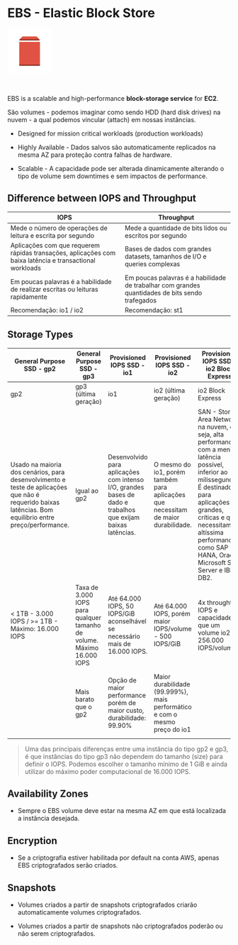# EBS - Elastic Block Store

<img height=100px; alt="iam_logo" src="../../../../images/ebs.png" />

<p>&nbsp;</p>

EBS is a scalable and high-performance **block-storage service** for **EC2**.

São volumes - podemos imaginar como sendo HDD (hard disk drives) na nuvem - a qual podemos vincular (attach) em nossas instâncias.

- Designed for mission critical workloads (production workloads)

- Highly Available - Dados salvos são automaticamente replicados na mesma AZ para proteção contra falhas de hardware.

- Scalable - A capacidade pode ser alterada dinamicamente alterando o tipo de volume sem downtimes e sem impactos de performance.

## Difference between IOPS and Throughput

| IOPS | Throughput |
| ---- | ---------- |
| Mede o número de operações de leitura e escrita por segundo | Mede a quantidade de bits lidos ou escritos por segundo |
| Aplicações com que requerem rápidas transações, aplicações com baixa latência e transactional workloads | Bases de dados com grandes datasets, tamanhos de I/O e queries complexas |
| Em poucas palavras é a habilidade de realizar escritas ou leituras rapidamente | Em poucas palavras é a habilidade de trabalhar com grandes quantidades de bits sendo trafegados |
| Recomendação: io1 / io2 | Recomendação: st1 |

## Storage Types

| General Purpose SSD - gp2 | General Purpose SSD - gp3 | Provisioned IOPS SSD - io1 | Provisioned IOPS SSD - io2 | Provisioned IOPS SSD - io2 Block Express | Throughput Optimized HDD - st1 | Cold HDD - sc1 |
| ------------------------- | ------------------------- | -------------------------- | -------------------------- | ---------------------------------------- |  ------------------- | -------------- |
| gp2 | gp3 (última geração) | io1 | io2 (última geração) | io2 Block Express | st1 | sc1 |
| Usado na maioria dos cenários, para desenvolvimento e teste de aplicações que não é requerido baixas latências. Bom equilibrio entre preço/performance.| Igual ao gp2 | Desenvolvido para aplicações com intenso I/O, grandes bases de dado e trabalhos que exijam baixas latências. | O mesmo do io1, porém também para aplicações que necessitam de maior durabilidade. | SAN - Storage Area Network na nuvem, ou seja, alta performance com a menor latência possível, inferior ao milissegundos. É destinado para aplicações grandes, críticas e que necessitam de altíssima performance, como SAP HANA, Oracle, Microsoft SQL Server e IBM DB2. | HD de baixo custo para acessos intensos e frequentes, como Big Data, Data Warehousing, ETL e processamento de log | Aplicações que são acessadas ocasionalmente algumas vezes por dia ou aplicações de baixo custo que não necessitam de alta performance |
| < 1TB -  3.000 IOPS / >= 1TB - Máximo: 16.000 IOPS | Taxa de 3.000 IOPS para qualquer tamanho de volume. Máximo 16.000 IOPS | Até 64.000 IOPS, 50 IOPS/GiB aconselhável se necessário mais de 16.000 IOPS.  | Até 64.000 IOPS, porém maior IOPS/volume - 500 IOPS/GiB  | 4x throughtput IOPS e capacidade que um volume io2. 256.000 IOPS/volume | Até 500 MB/s por volume | Até 250 MB/s por volume |
| | Mais barato que o gp2 | Opção de maior performance porém de maior custo, durabilidade: 99.90% | Maior durabilidade (99.999%), mais performático e com o mesmo preço do io1 | | Opção para armazenar grandes quantidades de dados por um baixo preço. Não pode ser usado como boot volume | Não pode ser um boot volume |

> Uma das principais diferenças entre uma instância do tipo gp2 e gp3, é que instâncias do tipo gp3 não dependem do tamanho (size) para definir o IOPS. Podemos escolher o tamanho mínimo de 1 GiB e ainda utilizar do máximo poder computacional de 16.000 IOPS.

## Availability Zones

- Sempre o EBS volume deve estar na mesma AZ em que está localizada a instância desejada.

## Encryption 

- Se a criptografia estiver habilitada por default na conta AWS, apenas EBS criptografados serão criados.

## Snapshots

- Volumes criados a partir de snapshots criptografados criarão automaticamente volumes criptografados.

- Volumes criados a partir de snapshots não criptografados poderão ou não serem criptografados.